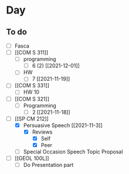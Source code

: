 

# Day 

## To do
- [ ] Fasca
- [ ] [[COM S 311]]
	- [ ] programming
		- [ ] 6 (2) [[2021-12-01]]
	- [ ] HW
		- [ ] 7 [[2021-11-19]]
- [ ] [[COM S 331]]
	- [ ] HW 10
- [ ] [[COM S 321]]
	- [ ] Programming
		- [ ] 2 [[2021-11-18]]
- [ ] [[SP CM 212]]
	- [x] Persuasive Speech [[2021-11-3]]
		- [x] Reviews
			- [x] Self
			- [x] Peer
	- [ ] Special Occasion Speech Topic Proposal
- [ ] [[GEOL 100L]]
	- [ ] Do Presentation part